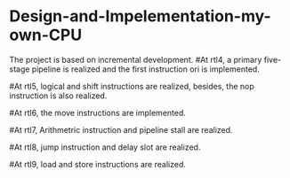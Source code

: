 # Design-and-Impelementation-my-own-CPU
The project is based on incremental development.
#At rtl4, a primary five-stage pipeline is realized and the first instruction ori is implemented.

#At rtl5, logical and shift instructions are realized, besides, the nop instruction is also realized.

#At rtl6, the move instructions are implemented.

#At rtl7, Arithmetric instruction and pipeline stall are realized.

#At rtl8, jump instruction and delay slot are realized.

#At rtl9, load and store instructions are realized.

